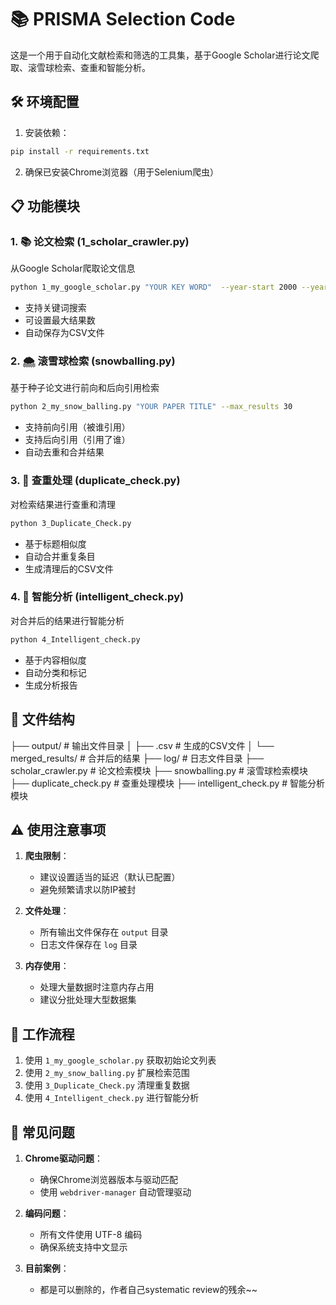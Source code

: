 # 📚 PRISMA Selection Code

这是一个用于自动化文献检索和筛选的工具集，基于Google Scholar进行论文爬取、滚雪球检索、查重和智能分析。

## 🛠️ 环境配置

1. 安装依赖：
```bash
pip install -r requirements.txt
```

2. 确保已安装Chrome浏览器（用于Selenium爬虫）

## 📋 功能模块

### 1. 📚 论文检索 (1_scholar_crawler.py)
从Google Scholar爬取论文信息
```bash
python 1_my_google_scholar.py "YOUR KEY WORD"  --year-start 2000 --year-end 2023 --max-results 200 --format csv
```
- 支持关键词搜索
- 可设置最大结果数
- 自动保存为CSV文件

### 2. 🌨️ 滚雪球检索 (snowballing.py)
基于种子论文进行前向和后向引用检索
```bash
python 2_my_snow_balling.py "YOUR PAPER TITLE" --max_results 30
```
- 支持前向引用（被谁引用）
- 支持后向引用（引用了谁）
- 自动去重和合并结果

### 3. 🔄 查重处理 (duplicate_check.py)
对检索结果进行查重和清理
```bash
python 3_Duplicate_Check.py
```
- 基于标题相似度
- 自动合并重复条目
- 生成清理后的CSV文件

### 4. 🧠 智能分析 (intelligent_check.py)
对合并后的结果进行智能分析
```bash
python 4_Intelligent_check.py
```
- 基于内容相似度
- 自动分类和标记
- 生成分析报告

## 📁 文件结构
├── output/ # 输出文件目录
│ ├── .csv # 生成的CSV文件
│ └── merged_results/ # 合并后的结果
├── log/ # 日志文件目录
├── scholar_crawler.py # 论文检索模块
├── snowballing.py # 滚雪球检索模块
├── duplicate_check.py # 查重处理模块
├── intelligent_check.py # 智能分析模块



## ⚠️ 使用注意事项

1. **爬虫限制**：
   - 建议设置适当的延迟（默认已配置）
   - 避免频繁请求以防IP被封

2. **文件处理**：
   - 所有输出文件保存在 `output` 目录
   - 日志文件保存在 `log` 目录

3. **内存使用**：
   - 处理大量数据时注意内存占用
   - 建议分批处理大型数据集

## 🔄 工作流程

1. 使用 `1_my_google_scholar.py` 获取初始论文列表
2. 使用 `2_my_snow_balling.py` 扩展检索范围
3. 使用 `3_Duplicate_Check.py` 清理重复数据
4. 使用 `4_Intelligent_check.py` 进行智能分析


## 🐛 常见问题

1. **Chrome驱动问题**：
   - 确保Chrome浏览器版本与驱动匹配
   - 使用 `webdriver-manager` 自动管理驱动

2. **编码问题**：
   - 所有文件使用 UTF-8 编码
   - 确保系统支持中文显示

3. **目前案例**：
   - 都是可以删除的，作者自己systematic review的残余~~


